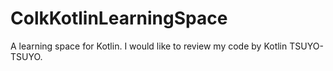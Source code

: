 # ColkKotlinLearningSpace
A learning space for Kotlin. I would like to review my code by Kotlin TSUYO-TSUYO.
